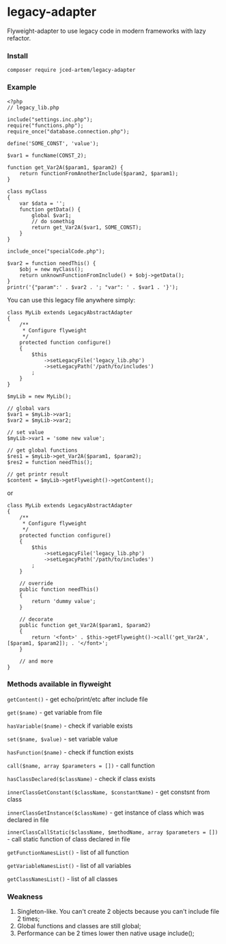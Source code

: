 # legacy-adapter
Flyweight-adapter to use legacy code in modern frameworks with lazy refactor.

### Install
```
composer require jced-artem/legacy-adapter
```
### Example
```
<?php
// legacy_lib.php

include("settings.inc.php");
require("functions.php");
require_once("database.connection.php");

define('SOME_CONST', 'value');

$var1 = funcName(CONST_2);

function get_Var2A($param1, $param2) {
    return functionFromAnotherInclude($param2, $param1);
}

class myClass
{
    var $data = '';
    function getData() {
        global $var1;
        // do somethig
        return get_Var2A($var1, SOME_CONST);
    }
}

include_once("specialCode.php");

$var2 = function needThis() {
    $obj = new myClass();
    return unknownFunctionFromInclude() + $obj->getData();
}
printr('{"param":' . $var2 . '; "var": ' . $var1 . '}');
```
You can use this legacy file anywhere simply:
```
class MyLib extends LegacyAbstractAdapter
{
    /**
     * Configure flyweight
     */
    protected function configure()
    {
        $this
            ->setLegacyFile('legacy_lib.php')
            ->setLegacyPath('/path/to/includes')
        ;
    }
}

$myLib = new MyLib();

// global vars
$var1 = $myLib->var1;
$var2 = $myLib->var2;

// set value
$myLib->var1 = 'some new value';

// get global functions
$res1 = $myLib->get_Var2A($param1, $param2);
$res2 = function needThis();

// get printr result
$content = $myLib->getFlyweight()->getContent();
```
or
```
class MyLib extends LegacyAbstractAdapter
{
    /**
     * Configure flyweight
     */
    protected function configure()
    {
        $this
            ->setLegacyFile('legacy_lib.php')
            ->setLegacyPath('/path/to/includes')
        ;
    }
    
    // override
    public function needThis()
    {
        return 'dummy value';
    }
    
    // decorate
    public function get_Var2A($param1, $param2)
    {
        return '<font>' . $this->getFlyweight()->call('get_Var2A', [$param1, $param2]); . '</font>';
    }
    
    // and more
}
```
### Methods available in flyweight

`getContent()` - get echo/print/etc after include file

`get($name)` - get variable from file

`hasVariable($name)` - check if variable exists

`set($name, $value)` - set variable value

`hasFunction($name)` - check if function exists

`call($name, array $parameters = [])` - call function

`hasClassDeclared($className)` - check if class exists

`innerClassGetConstant($className, $constantName)` - get constsnt from class

`innerClassGetInstance($className)` - get instance of class which was declared in file

`innerClassCallStatic($className, $methodName, array $parameters = [])` - call static function of class declared in file

`getFunctionNamesList()` - list of all function

`getVariableNamesList()` - list of all variables

`getClassNamesList()` - list of all classes

### Weakness
1. Singleton-like. You can't create 2 objects because you can't include file 2 times;
2. Global functions and classes are still global;
3. Performance can be 2 times lower then native usage include();
